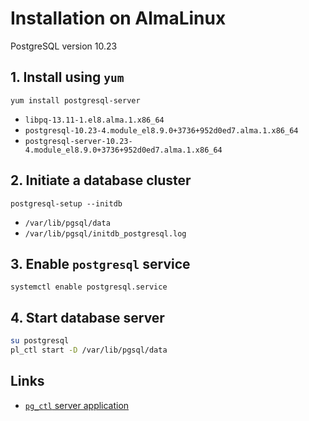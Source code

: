 # Installation on AlmaLinux

PostgreSQL version 10.23

## 1. Install using `yum`

`yum install postgresql-server`

- `libpq-13.11-1.el8.alma.1.x86_64`
- `postgresql-10.23-4.module_el8.9.0+3736+952d0ed7.alma.1.x86_64`
- `postgresql-server-10.23-4.module_el8.9.0+3736+952d0ed7.alma.1.x86_64`

## 2. Initiate a database cluster

`postgresql-setup --initdb`

- `/var/lib/pgsql/data`
- `/var/lib/pgsql/initdb_postgresql.log`

## 3. Enable `postgresql` service

`systemctl enable postgresql.service`

## 4. Start database server

```bash
su postgresql
pl_ctl start -D /var/lib/pgsql/data
```

## Links

- [`pg_ctl` server application](../../../reference/server-applications/pg_ctrl.md#pgctl-server-application)